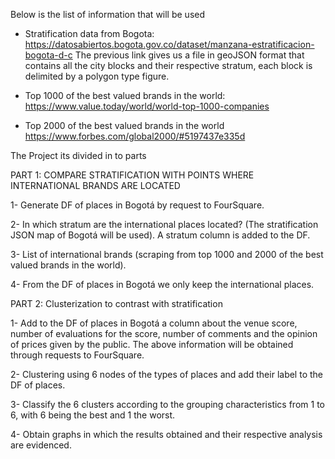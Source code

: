 Below is the list of information that will be used

* Stratification data from Bogota: https://datosabiertos.bogota.gov.co/dataset/manzana-estratificacion-bogota-d-c
The previous link gives us a file in geoJSON format that contains all the city blocks and their respective stratum, each block is delimited by a polygon type figure.

* Top 1000 of the best valued brands in the world: https://www.value.today/world/world-top-1000-companies


* Top 2000 of the best valued brands in the world https://www.forbes.com/global2000/#5197437e335d

The Project its divided in to parts

PART 1: COMPARE STRATIFICATION WITH POINTS WHERE INTERNATIONAL BRANDS ARE LOCATED

  1- Generate DF of places in Bogotá by request to FourSquare.
  
  2- In which stratum are the international places located? (The stratification JSON map of Bogotá will be used). A stratum column is added to the DF.
  
  3- List of international brands (scraping from top 1000 and 2000 of the best valued brands in the world).
  
  4- From the DF of places in Bogotá we only keep the international places.
  
  
PART 2: Clusterization to contrast with stratification

   1- Add to the DF of places in Bogotá a column about the venue score, number of evaluations for the score, number of comments and the opinion of prices given by the public. The above information will be obtained through requests to FourSquare.
  
  2- Clustering using 6 nodes of the types of places and add their label to the DF of places.
  
  3- Classify the 6 clusters according to the grouping characteristics from 1 to 6, with 6 being the best and 1 the worst.
  
  4- Obtain graphs in which the results obtained and their respective analysis are evidenced.
